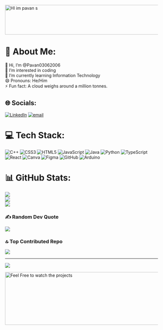 <a href="https://cooltext.com"><img src="https://images.cooltext.com/5735546.png" width="806" height="98" alt="HI im pavan s" /></a>



# 💫 About Me:
👋 Hi, I’m @Pavan03062006<br>👀 I’m interested in coding<br>🌱 I’m currently learning Information Technology<br>😄 Pronouns: He/Him<br>⚡ Fun fact: A cloud weighs around a million tonnes.


## 🌐 Socials:
[![LinkedIn](https://img.shields.io/badge/LinkedIn-%230077B5.svg?logo=linkedin&logoColor=white)](https://linkedin.com/in/pavan-s-1796b6301) [![email](https://img.shields.io/badge/Email-D14836?logo=gmail&logoColor=white)](mailto:pavan03062006@gmail.com) 

# 💻 Tech Stack:
![C++](https://img.shields.io/badge/c++-%2300599C.svg?style=for-the-badge&logo=c%2B%2B&logoColor=white) ![CSS3](https://img.shields.io/badge/css3-%231572B6.svg?style=for-the-badge&logo=css3&logoColor=white) ![HTML5](https://img.shields.io/badge/html5-%23E34F26.svg?style=for-the-badge&logo=html5&logoColor=white) ![JavaScript](https://img.shields.io/badge/javascript-%23323330.svg?style=for-the-badge&logo=javascript&logoColor=%23F7DF1E) ![Java](https://img.shields.io/badge/java-%23ED8B00.svg?style=for-the-badge&logo=openjdk&logoColor=white) ![Python](https://img.shields.io/badge/python-3670A0?style=for-the-badge&logo=python&logoColor=ffdd54) ![TypeScript](https://img.shields.io/badge/typescript-%23007ACC.svg?style=for-the-badge&logo=typescript&logoColor=white) ![React](https://img.shields.io/badge/react-%2320232a.svg?style=for-the-badge&logo=react&logoColor=%2361DAFB) ![Canva](https://img.shields.io/badge/Canva-%2300C4CC.svg?style=for-the-badge&logo=Canva&logoColor=white) ![Figma](https://img.shields.io/badge/figma-%23F24E1E.svg?style=for-the-badge&logo=figma&logoColor=white) ![GitHub](https://img.shields.io/badge/github-%23121011.svg?style=for-the-badge&logo=github&logoColor=white) ![Arduino](https://img.shields.io/badge/-Arduino-00979D?style=for-the-badge&logo=Arduino&logoColor=white)
# 📊 GitHub Stats:
![](https://github-readme-stats.vercel.app/api?username=Pavan03062006&theme=dark&hide_border=false&include_all_commits=true&count_private=true)<br/>
![](https://nirzak-streak-stats.vercel.app/?user=Pavan03062006&theme=dark&hide_border=false)<br/>
![](https://github-readme-stats.vercel.app/api/top-langs/?username=Pavan03062006&theme=dark&hide_border=false&include_all_commits=true&count_private=true&layout=compact)

### ✍️ Random Dev Quote
![](https://quotes-github-readme.vercel.app/api?type=horizontal&theme=radical)

### 🔝 Top Contributed Repo
![](https://github-contributor-stats.vercel.app/api?username=Pavan03062006&limit=5&theme=dark&combine_all_yearly_contributions=true)

---
[![](https://visitcount.itsvg.in/api?id=Pavan03062006&icon=10&color=13)](https://visitcount.itsvg.in)

<a href="https://cooltext.com"><img src="https://images.cooltext.com/5735547.png" width="2072" height="174" alt="Feel Free to watch the projects" /></a>

